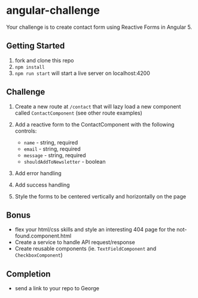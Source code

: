 # angular-challenge

Your challenge is to create contact form using Reactive Forms in Angular 5.

## Getting Started

1. fork and clone this repo
2. `npm install`
3. `npm run start` will start a live server on localhost:4200

## Challenge
1. Create a new route at `/contact` that will lazy load a new component called `ContactComponent` (see other route examples)

2. Add a reactive form to the ContactComponent with the following controls:
    - `name` - string, required
    - `email` - string, required
    - `message` - string, required
    - `shouldAddToNewsletter` - boolean
3. Add error handling
4. Add success handling
5. Style the forms to be centered vertically and horizontally on the page

## Bonus
- flex your html/css skills and style an interesting 404 page for the not-found.component.html
- Create a service to handle API request/response
- Create reusable components (ie. `TextFieldComponent` and `CheckboxComponent`)

## Completion
- send a link to your repo to George
